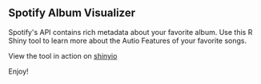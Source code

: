 ## Spotify Album Visualizer

Spotify's API contains rich metadata about your favorite album. Use this R Shiny tool to learn more about the Autio Features of your favorite songs. 

View the tool in action on [shinyio](https://grahampicard.shinyapps.io/spotify-album-analyzer/)

Enjoy!
